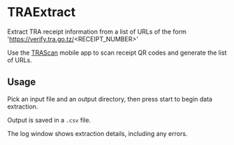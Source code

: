 # TRAExtract

Extract TRA receipt information from a list of URLs of the form 'https://verify.tra.go.tz/<RECEIPT_NUMBER>'

Use the [TRAScan](https://github.com/ImranR98/TRAScan) mobile app to scan receipt QR codes and generate the list of URLs.



## Usage

Pick an input file and an output directory, then press start to begin data extraction.

Output is saved in a `.csv` file.

The log window shows extraction details, including any errors.
